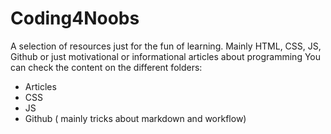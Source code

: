 # Coding4Noobs
A selection of resources just for the fun of learning. Mainly HTML, CSS, JS, Github or just motivational or informational articles about programming
You can check the content  on the different folders:
- Articles
- CSS
- JS
- Github ( mainly tricks about markdown and workflow)
